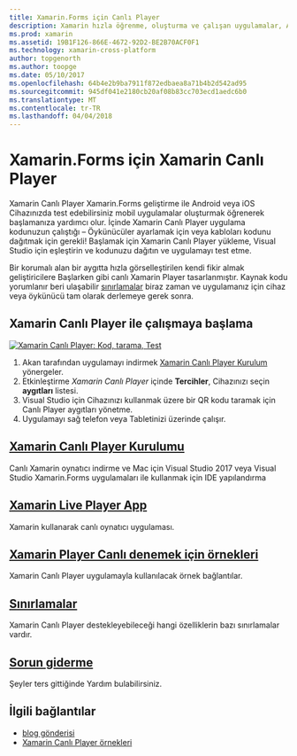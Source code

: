 ```yaml
---
title: Xamarin.Forms için Canlı Player
description: Xamarin hızla öğrenme, oluşturma ve çalışan uygulamalar, Android veya iOS Cihazınızda başlatın.
ms.prod: xamarin
ms.assetid: 19B1F126-866E-4672-92D2-BE2B70ACF0F1
ms.technology: xamarin-cross-platform
author: topgenorth
ms.author: toopge
ms.date: 05/10/2017
ms.openlocfilehash: 64b4e2b9ba7911f872edbaea8a71b4b2d542ad95
ms.sourcegitcommit: 945df041e2180cb20af08b83cc703ecd1aedc6b0
ms.translationtype: MT
ms.contentlocale: tr-TR
ms.lasthandoff: 04/04/2018
---
```

# <a name="xamarin-live-player-for-xamarinforms"></a>Xamarin.Forms için Xamarin Canlı Player

Xamarin Canlı Player Xamarin.Forms geliştirme ile Android veya iOS Cihazınızda test edebilirsiniz mobil uygulamalar oluşturmak öğrenerek başlamanıza yardımcı olur. İçinde Xamarin Canlı Player uygulama kodunuzun çalıştığı – Öykünücüler ayarlamak için veya kabloları kodunu dağıtmak için gerekli! Başlamak için Xamarin Canlı Player yükleme, Visual Studio için eşleştirin ve kodunuzu dağıtın ve uygulamayı test etme. 

Bir korumalı alan bir aygıtta hızla görselleştirilen kendi fikir almak geliştiricilere Başlarken gibi canlı Xamarin Player tasarlanmıştır. Kaynak kodu yorumlanır beri ulaşabilir [sınırlamalar](limitations.md) biraz zaman ve uygulamanız için cihaz veya öykünücü tam olarak derlemeye gerek sonra.

## <a name="get-started-with-xamarin-live-player"></a>Xamarin Canlı Player ile çalışmaya başlama

[![Xamarin Canlı Player: Kod, tarama, Test](images/xamarin-live.png)](images/xamarin-live-sml.png#lightbox)

1. Akan tarafından uygulamayı indirmek [Xamarin Canlı Player Kurulum](install.md) yönergeler.
2. Etkinleştirme *Xamarin Canlı Player* içinde **Tercihler**, Cihazınızı seçin **aygıtları** listesi.
2. Visual Studio için Cihazınızı kullanmak üzere bir QR kodu taramak için Canlı Player aygıtları yönetme.
3. Uygulamayı sağ telefon veya Tabletinizi üzerinde çalışır.

## <a name="xamarin-live-player-setupinstallmd"></a>[Xamarin Canlı Player Kurulumu](install.md)

Canlı Xamarin oynatıcı indirme ve Mac için Visual Studio 2017 veya Visual Studio Xamarin.Forms uygulamaları ile kullanmak için IDE yapılandırma 

## <a name="xamarin-live-player-appplayermd"></a>[Xamarin Live Player App](player.md)

Xamarin kullanarak canlı oynatıcı uygulaması.

## <a name="samples-to-try-with-xamarin-live-playersamplesmd"></a>[Xamarin Player Canlı denemek için örnekleri](samples.md)

Xamarin Canlı Player uygulamayla kullanılacak örnek bağlantılar.

## <a name="limitationslimitationsmd"></a>[Sınırlamalar](limitations.md)

Xamarin Canlı Player destekleyebileceği hangi özelliklerin bazı sınırlamalar vardır.

## <a name="troubleshootingtroubleshootingmd"></a>[Sorun giderme](troubleshooting.md)

Şeyler ters gittiğinde Yardım bulabilirsiniz.


## <a name="related-links"></a>İlgili bağlantılar

- [blog gönderisi](https://blog.xamarin.com/live-player/)
- [Xamarin Canlı Player örnekleri](https://developer.xamarin.com/samples/xamarin-live-player/all/)
